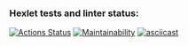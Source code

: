 ### Hexlet tests and linter status:
[![Actions Status](https://github.com/EkaterinaMark/python-project-49/actions/workflows/hexlet-check.yml/badge.svg)](https://github.com/EkaterinaMark/python-project-49/actions)
[![Maintainability](https://api.codeclimate.com/v1/badges/2490d2b83937d7f02951/maintainability)](https://codeclimate.com/github/EkaterinaMark/python-project-49/maintainability)
[![asciicast](https://asciinema.org/a/Fgb4xG6SHvad0kJyBZMpZQhO6.svg)](https://asciinema.org/a/Fgb4xG6SHvad0kJyBZMpZQhO6)
